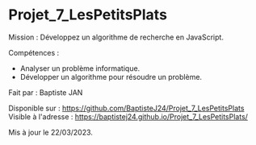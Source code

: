 # Projet_7_LesPetitsPlats

Mission : Développez un algorithme de recherche en JavaScript.

Compétences :
- Analyser un problème informatique.
- Développer un algorithme pour résoudre un problème.

Fait par : Baptiste JAN

Disponible sur : https://github.com/BaptisteJ24/Projet_7_LesPetitsPlats
Visible à l'adresse : https://baptistej24.github.io/Projet_7_LesPetitsPlats/

Mis à jour le 22/03/2023.